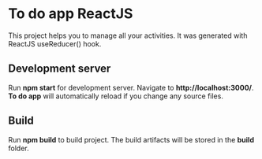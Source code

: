 # To do app ReactJS
 This project helps you to manage all your activities.
 It was generated with ReactJS useReducer() hook.
## Development server
 Run **npm start** for development server. Navigate to **http://localhost:3000/**. **To do app** will automatically reload if you change any source files.
## Build
 Run **npm build** to build project. The build artifacts will be stored in the **build** folder.